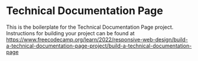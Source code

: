 # Technical Documentation Page

This is the boilerplate for the Technical Documentation Page project. Instructions for building your project can be found at https://www.freecodecamp.org/learn/2022/responsive-web-design/build-a-technical-documentation-page-project/build-a-technical-documentation-page
